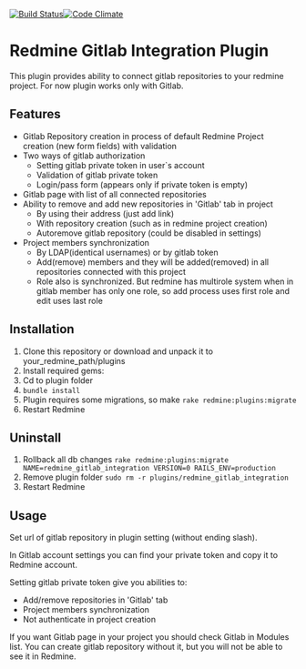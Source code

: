 [![Build Status](https://travis-ci.org/Sazor/redmine_gitlab_integration.svg?branch=master)](https://travis-ci.org/Sazor/redmine_gitlab_integration)[![Code Climate](https://codeclimate.com/github/sazor/redmine_gitlab_integration/badges/gpa.svg)](https://codeclimate.com/github/sazor/redmine_gitlab_integration)
# Redmine Gitlab Integration Plugin
This plugin provides ability to connect gitlab repositories to your redmine project. 
For now plugin works only with Gitlab.
## Features
- Gitlab Repository creation in process of default Redmine Project creation (new form fields) with validation
- Two ways of gitlab authorization
  - Setting gitlab private token in user`s account
  - Validation of gitlab private token
  - Login/pass form (appears only if private token is empty)
- Gitlab page with list of all connected repositories
- Ability to remove and add new repositories in 'Gitlab' tab in project
	- By using their address (just add link)
	- With repository creation (such as in redmine project creation)
	- Autoremove gitlab repository (could be disabled in settings)
- Project members synchronization
	- By LDAP(identical usernames) or by gitlab token
	- Add(remove) members and they will be added(removed) in all repositories connected with this project 
	- Role also is synchronized. But redmine has multirole system when in gitlab member has only one role, so add process uses first role and edit uses last role

## Installation
1. Clone this repository or download and unpack it to your_redmine_path/plugins
2. Install required gems: 
  1. Cd to plugin folder
  2. ` bundle install `
3. Plugin requires some migrations, so make ` rake redmine:plugins:migrate `
4. Restart Redmine

## Uninstall
1. Rollback all db changes ` rake redmine:plugins:migrate NAME=redmine_gitlab_integration VERSION=0 RAILS_ENV=production `
2. Remove plugin folder ` sudo rm -r plugins/redmine_gitlab_integration `
3. Restart Redmine

## Usage
Set url of gitlab repository in plugin setting (without ending slash).

In Gitlab account settings you can find your private token and copy it to Redmine account. 

Setting gitlab private token give you abilities to:
- Add/remove repositories in 'Gitlab' tab
- Project members synchronization
- Not authenticate in project creation

If you want Gitlab page in your project you should check Gitlab in Modules list. You can create gitlab repository without it, but you will not be able to see it in Redmine.

